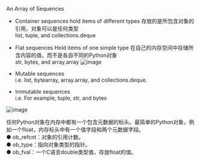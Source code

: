 
An Array of Sequences

- Container sequences
		 hold items of different types 存放的是所包含对象的引用，对象可以是任何类型  
		list, tuple, and collections.deque
- Flat sequences
		Hold items of one simple type 在自己的内存空间中存储所含内容的值，而不是各自不同的Python对象  
		str, bytes, and array.array
![image](https://github.com/user-attachments/assets/77c7d1aa-7ea5-474f-932b-a1e7dd04a9cb)


- Mutable sequences  
i.e. list, bytearray, array.array, and collections.deque.  
- Immutable sequences  
i.e. For example, tuple, str, and bytes

![image](https://github.com/user-attachments/assets/ffdadf9a-4146-46d9-be58-c88268561242)



任何Python对象在内存中都有一个包含元数据的标头。最简单的Python对象，例如一个float，内存标头中有一个值字段和两个元数据字段。  
● ob_refcnt：对象的引用计数。  
● ob_type：指向对象类型的指针。  
● ob_fval：一个C语言double类型值，存放float的值。  
